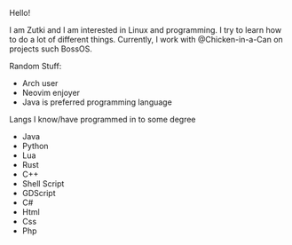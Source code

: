 Hello!


I am Zutki and I am interested in Linux and programming. 
I try to learn how to do a lot of different things. 
Currently, I work with @Chicken-in-a-Can on projects such BossOS.


Random Stuff:
- Arch user
- Neovim enjoyer
- Java is preferred programming language

Langs I know/have programmed in to some degree
- Java
- Python
- Lua
- Rust
- C++
- Shell Script
- GDScript
- C#
- Html
- Css
- Php
